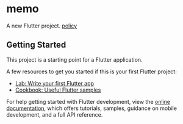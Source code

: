 # memo

A new Flutter project.
[policy](https://docs.google.com/document/d/1tlqlJ_PnvHF51sBf8DS_Vof2X3qbrLzvs7hgDah4d_c/edit?usp=sharing)

## Getting Started

This project is a starting point for a Flutter application.

A few resources to get you started if this is your first Flutter project:

- [Lab: Write your first Flutter app](https://docs.flutter.dev/get-started/codelab)
- [Cookbook: Useful Flutter samples](https://docs.flutter.dev/cookbook)

For help getting started with Flutter development, view the
[online documentation](https://docs.flutter.dev/), which offers tutorials,
samples, guidance on mobile development, and a full API reference.
